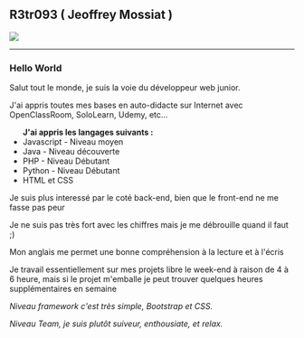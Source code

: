 <h2> R3tr093 ( Jeoffrey Mossiat ) </h2>
<img src ="https://avatars0.githubusercontent.com/u/46376410?s=400&u=f24602c9c01b913b972d268bf6f88f5cf1a08dc9&v=4"></img>
<hr>

<h3> Hello World </h3>

<p> Salut tout le monde, je suis la voie du développeur web junior. </p>

<p> J'ai appris toutes mes bases en auto-didacte sur Internet avec OpenClassRoom, SoloLearn, Udemy, etc...</p>

<ul><strong>J'ai appris les langages suivants :</strong>
  
  <li>Javascript - Niveau moyen </li>
  <li>Java - Niveau découverte </li>
  <li>PHP - Niveau Débutant </li>
  <li>Python - Niveau Débutant</li>
  <li>HTML et CSS </li>
  
  
  </ul>
  
  <p> Je suis plus interessé par le coté back-end, bien que le front-end ne me fasse pas peur </p>
  
  <p> Je ne suis pas très fort avec les chiffres mais je me débrouille quand il faut ;) </p>
  
  <p> Mon anglais me permet une bonne compréhension à la lecture et à l'écris </p>
  
  <p> Je travail essentiellement sur mes projets libre le week-end à raison de 4 à 6 heure, mais si le projet m'emballe je peut trouver quelques heures supplémentaires en semaine </p>
  
  <p><em> Niveau framework c'est très simple, Bootstrap et CSS.</em></p>
  
  <p><em> Niveau Team, je suis plutôt suiveur, enthousiate, et relax.</em></p>
  
